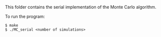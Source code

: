 This folder contains the serial implementation of the Monte Carlo algorithm.

To run the program:
```shell
$ make
$ ./MC_serial <number of simulations>
```